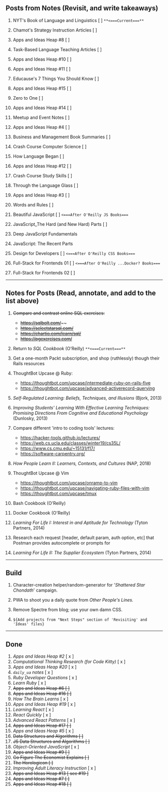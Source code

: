 ## Posts from Notes (Revisit, and write takeaways)

1. NYT's Book of Language and Linguistics [ ] `**<===Current===**`

1. Chamot's Strategy Instruction Articles [ ]

1. Apps and Ideas Heap #8 [ ]

1. Task-Based Language Teaching Articles [ ]

1. Apps and Ideas Heap #10 [ ]

1. Apps and Ideas Heap #11 [ ]

1. Educause's 7 Things You Should Know [ ]

1. Apps and Ideas Heap #15 [ ]

1. Zero to One [ ]

1. Apps and Ideas Heap #14 [ ]

1. Meetup and Event Notes [ ]

1. Apps and Ideas Heap #4 [ ]

1. Business and Management Book Summaries [ ]

1. Crash Course Computer Science [ ]

1. How Language Began [ ]

1. Apps and Ideas Heap #12 [ ]

1. Crash Course Study Skills [ ]

1. Through the Language Glass [ ]

1. Apps and Ideas Heap #3 [ ]

1. Words and Rules [ ]

1. Beautiful JavaScript [ ] `<===After O'Reilly JS Books===`
1. JavaScript_The Hard (and New Hard) Parts [ ]
1. Deep JavaScript Fundamentals
1. JavaScript: The Recent Parts

1. Design for Developers [ ] `<===After O'Reilly CSS Books===`

1. Full-Stack for Frontends 01 [ ] `<===After O'Reilly ...Docker? Books===`
1. Full-Stack for Frontends 02 [ ]

---

## Notes for Posts (Read, annotate, and add to the list above)

1. ~~Compare and contrast online SQL exercises:~~

   - ~~https://sqlbolt.com/~~~~
   - ~~https://selectstarsql.com/~~
   - ~~https://chartio.com/learn/sql/~~
   - ~~https://pgexercises.com/~~

1. Return to _SQL Cookbook_ (O'Reilly) `**<===Current===**`

1. Get a one-month Packt subscription, and shop (ruthlessly) though their Rails resources

1. ThoughtBot Upcase @ Ruby:

   - https://thoughtbot.com/upcase/intermediate-ruby-on-rails-five
   - https://thoughtbot.com/upcase/advanced-activerecord-querying

1. _Self-Regulated Learning: Beliefs, Techniques, and Illusions_ (Bjork, 2013)

1. _Improving Students’ Learning With Effective Learning Techniques: Promising Directions From Cognitive and Educational Psychology_ (Dunlosky, 2013)

1. Compare different 'intro to coding tools' lectures:

   - https://hacker-tools.github.io/lectures/
   - https://web.cs.ucla.edu/classes/winter19/cs35L/
   - https://www.cs.cmu.edu/~15131/f17/
   - https://software-carpentry.org/

1. _How People Learn II: Learners, Contexts, and Cultures_ (NAP, 2018)

1. ThoughtBot Upcase @ Vim

   - https://thoughtbot.com/upcase/onramp-to-vim
   - https://thoughtbot.com/upcase/navigating-ruby-files-with-vim
   - https://thoughtbot.com/upcase/tmux

1. Bash Cookbook (O'Reilly)

1. Docker Cookbook (O'Reilly)

1. _Learning For Life I: Interest in and Aptitude for Technology_ (Tyton Partners, 2014)

1. Research each request [header, default param, auth option, etc] that Postman provides autocomplete or prompts for

1. _Learning For Life II: The Supplier Ecosystem_ (Tyton Partners, 2014)

---

## Build

1. Character-creation helper/random-generator for '_Shattered Star Chondath_' campaign.

1. PWA to shoot you a daily quote from _Other People's Lines._

1. Remove Spectre from blog; use your own damn CSS.

1. `${Add projects from "Next Steps" section of 'Revisiting' and 'Ideas' files}`

---

## Done
1. _Apps and Ideas Heap #2_ [ x ]
1. _Computational Thinking Research (for Code Kitty)_ [ x ]
1. _Apps and Ideas Heap #20_ [ x ]
1. _`daily_ua` notes_ [ x ]
1. _Ruby Developer Questions_ [ x ]
1. _Learn Ruby_ [ x ]
1. ~~Apps and Ideas Heap #6 [ ]~~
1. ~~Apps and Ideas Heap #16 [ ]~~
1. _How The Brain Learns_ [ x ]
1. _Apps and Ideas Heap #19_ [ x ]
1. _Learning React_ [ x ]
1. _React Quickly_ [ x ]
1. _Advanced React Patterns_ [ x ]
1. ~~Apps and Ideas Heap #17 [ ]~~
1. _Apps and Ideas Heap #5_ [ x ]
1. ~~Data Structures and Algorithms [ ]~~
1. ~~JS Data Structures and Algorithms [ ]~~
1. _Object-Oriented JavaScript_ [ x ]
1. ~~Apps and Ideas Heap #9 [ ]~~
1. ~~Go Figure The Economist Explains [ ]~~
1. ~~The Horologicon [ ]~~
1. _Improving Adult Literacy Instruction_ [ x ]
1. ~~Apps and Ideas Heap #13 [ see #19 ]~~
1. ~~Apps and Ideas Heap #7 [ ]~~
1. ~~Apps and Ideas Heap #18 [ ]~~
